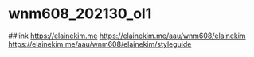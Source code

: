 # wnm608_202130_ol1


##link
https://elainekim.me
https://elainekim.me/aau/wnm608/elainekim
https://elainekim.me/aau/wnm608/elainekim/styleguide
